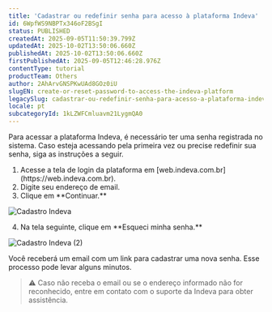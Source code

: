 ```yaml
---
title: 'Cadastrar ou redefinir senha para acesso à plataforma Indeva'
id: 6WpfWS9NBPTx346oF2BSgI
status: PUBLISHED
createdAt: 2025-09-05T11:50:39.799Z
updatedAt: 2025-10-02T13:50:06.660Z
publishedAt: 2025-10-02T13:50:06.660Z
firstPublishedAt: 2025-09-05T12:46:28.976Z
contentType: tutorial
productTeam: Others
author: 2AhArvGNSPKwUAd8GOz0iU
slugEN: create-or-reset-password-to-access-the-indeva-platform
legacySlug: cadastrar-ou-redefinir-senha-para-acesso-a-plataforma-indeva
locale: pt
subcategoryId: 1kLZWFCmluavm21LygmQA0
---
```


Para acessar a plataforma Indeva, é necessário ter uma senha registrada no sistema. Caso esteja acessando pela primeira vez ou precise redefinir sua senha, siga as instruções a seguir.

<ol>
  <li>Acesse a tela de login da plataforma em [web.indeva.com.br](https://web.indeva.com.br).</li>
  <li>Digite seu endereço de email.</li>
  <li>Clique em **Continuar.**</li>
</ol>


  <img src="https://cdn.statically.io/gh/vtexdocs/help-center-content/refs/heads/main/docs/pt/tutorials/indeva-by-vtex/conta-do-usuário/cadastrar-ou-redefinir-senha-para-acesso-a-plataforma-indeva_1.png" alt="Cadastro Indeva" style="max-width:100%; height:auto;" />


<ol start="4">
  <li>Na tela seguinte, clique em **Esqueci minha senha.**</li>
</ol>


  <img src="https://cdn.statically.io/gh/vtexdocs/help-center-content/refs/heads/main/docs/pt/tutorials/indeva-by-vtex/conta-do-usuário/cadastrar-ou-redefinir-senha-para-acesso-a-plataforma-indeva_2.png" alt="Cadastro Indeva (2)" style="max-width:100%; height:auto;" />


Você receberá um email com um link para cadastrar uma nova senha. Esse processo pode levar alguns minutos.

> ⚠️ Caso não receba o email ou se o endereço informado não for reconhecido, entre em contato com o suporte da Indeva para obter assistência.
